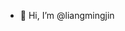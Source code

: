 - 👋 Hi, I’m @liangmingjin


<!---
liangmingjin/liangmingjin is a ✨ special ✨ repository because its `README.md` (this file) appears on your GitHub profile.
You can click the Preview link to take a look at your changes.
--->
